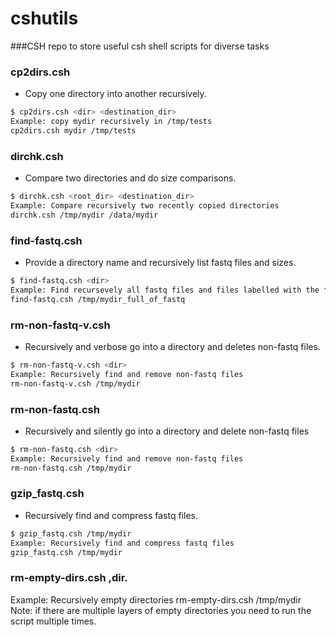 # cshutils
###CSH repo to store useful csh shell scripts for diverse tasks
### cp2dirs.csh
* Copy one directory into another recursively.
```sh
$ cp2dirs.csh <dir> <destination_dir>
Example: copy mydir recursively in /tmp/tests
cp2dirs.csh mydir /tmp/tests 
```
### dirchk.csh
* Compare two directories and do size comparisons.
```sh
$ dirchk.csh <root_dir> <destination_dir>
Example: Compare recursively two recently copied directories
dirchk.csh /tmp/mydir /data/mydir
```
### find-fastq.csh
* Provide a directory name and recursively list fastq files and sizes.
```sh
$ find-fastq.csh <dir> 
Example: Find recursevely all fastq files and files labelled with the fastq string
find-fastq.csh /tmp/mydir_full_of_fastq
```
### rm-non-fastq-v.csh
* Recursively and verbose go into a directory and deletes non-fastq files.
```sh
$ rm-non-fastq-v.csh <dir> 
Example: Recursively find and remove non-fastq files
rm-non-fastq-v.csh /tmp/mydir
```
### rm-non-fastq.csh
* Recursively and silently go into a directory and delete non-fastq files
```sh
$ rm-non-fastq.csh <dir> 
Example: Recursively find and remove non-fastq files
rm-non-fastq.csh /tmp/mydir
```
### gzip_fastq.csh
* Recursively find and compress fastq files.
```sh
$ gzip_fastq.csh /tmp/mydir 
Example: Recursively find and compress fastq files
gzip_fastq.csh /tmp/mydir 
```
### rm-empty-dirs.csh ,dir.
Example: Recursively empty directories
rm-empty-dirs.csh /tmp/mydir
Note: if there are multiple layers of empty directories
      you need to run the script multiple times.
